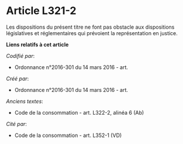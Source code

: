 # Article L321-2

Les dispositions du présent titre ne font pas obstacle aux dispositions législatives et réglementaires qui prévoient la
représentation en justice.

**Liens relatifs à cet article**

_Codifié par_:

  - Ordonnance n°2016-301 du 14 mars 2016 - art.

_Créé par_:

  - Ordonnance n°2016-301 du 14 mars 2016 - art.

_Anciens textes_:

  - Code de la consommation - art. L322-2, alinéa 6 (Ab)

_Cité par_:

  - Code de la consommation - art. L352-1 (VD)
